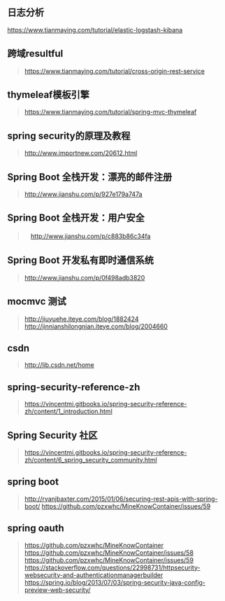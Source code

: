 ## 日志分析
https://www.tianmaying.com/tutorial/elastic-logstash-kibana
## 跨域resultful
> https://www.tianmaying.com/tutorial/cross-origin-rest-service
## thymeleaf模板引擎
> https://www.tianmaying.com/tutorial/spring-mvc-thymeleaf
## spring security的原理及教程
> http://www.importnew.com/20612.html
## Spring Boot 全栈开发：漂亮的邮件注册
> http://www.jianshu.com/p/927e179a747a
## Spring Boot 全栈开发：用户安全
>　http://www.jianshu.com/p/c883b86c34fa
## Spring Boot 开发私有即时通信系统
> http://www.jianshu.com/p/0f498adb3820
## mocmvc 测试
> http://jiuyuehe.iteye.com/blog/1882424
> http://jinnianshilongnian.iteye.com/blog/2004660
## csdn
> http://lib.csdn.net/home
## spring-security-reference-zh
> https://vincentmi.gitbooks.io/spring-security-reference-zh/content/1_introduction.html
## Spring Security 社区
> https://vincentmi.gitbooks.io/spring-security-reference-zh/content/6_spring_security_community.html
## spring boot
> http://ryanjbaxter.com/2015/01/06/securing-rest-apis-with-spring-boot/
> https://github.com/pzxwhc/MineKnowContainer/issues/59
## spring oauth
> https://github.com/pzxwhc/MineKnowContainer
> https://github.com/pzxwhc/MineKnowContainer/issues/58
> https://github.com/pzxwhc/MineKnowContainer/issues/59
> https://stackoverflow.com/questions/22998731/httpsecurity-websecurity-and-authenticationmanagerbuilder
> https://spring.io/blog/2013/07/03/spring-security-java-config-preview-web-security/
